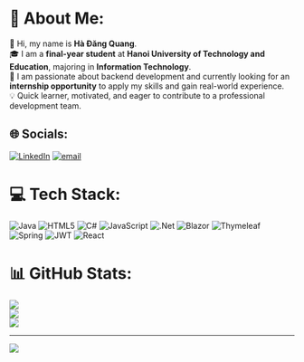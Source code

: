 # 💫 About Me:

👋 Hi, my name is **Hà Đăng Quang**. <br>🎓 I am a **final-year student** at **Hanoi University of Technology and Education**, majoring in **Information Technology**. <br>🚀 I am passionate about backend development and currently looking for an **internship opportunity** to apply my skills and gain real-world experience. <br>💡 Quick learner, motivated, and eager to contribute to a professional development team.

## 🌐 Socials:

[![LinkedIn](https://img.shields.io/badge/LinkedIn-%230077B5.svg?logo=linkedin&logoColor=white)](https://linkedin.com/in/https://www.linkedin.com/in/quang-ha-682b55203/) [![email](https://img.shields.io/badge/Email-D14836?logo=gmail&logoColor=white)](mailto:hadangquang1408@gmail.com)

# 💻 Tech Stack:

![Java](https://img.shields.io/badge/java-%23ED8B00.svg?style=for-the-badge&logo=openjdk&logoColor=white) ![HTML5](https://img.shields.io/badge/html5-%23E34F26.svg?style=for-the-badge&logo=html5&logoColor=white) ![C#](https://img.shields.io/badge/c%23-%23239120.svg?style=for-the-badge&logo=csharp&logoColor=white) ![JavaScript](https://img.shields.io/badge/javascript-%23323330.svg?style=for-the-badge&logo=javascript&logoColor=%23F7DF1E) ![.Net](https://img.shields.io/badge/.NET-5C2D91?style=for-the-badge&logo=.net&logoColor=white) ![Blazor](https://img.shields.io/badge/blazor-%235C2D91.svg?style=for-the-badge&logo=blazor&logoColor=white) ![Thymeleaf](https://img.shields.io/badge/Thymeleaf-%23005C0F.svg?style=for-the-badge&logo=Thymeleaf&logoColor=white) ![Spring](https://img.shields.io/badge/spring-%236DB33F.svg?style=for-the-badge&logo=spring&logoColor=white) ![JWT](https://img.shields.io/badge/JWT-black?style=for-the-badge&logo=JSON%20web%20tokens) ![React](https://img.shields.io/badge/react-%2320232a.svg?style=for-the-badge&logo=react&logoColor=%2361DAFB)

# 📊 GitHub Stats:

![](https://github-readme-stats.vercel.app/api?username=quangdang48&theme=cobalt&hide_border=false&include_all_commits=false&count_private=false)<br/>
![](https://nirzak-streak-stats.vercel.app/?user=quangdang48&theme=cobalt&hide_border=false)<br/>
![](https://github-readme-stats.vercel.app/api/top-langs/?username=quangdang48&theme=cobalt&hide_border=false&include_all_commits=false&count_private=false&layout=compact)

---

[![](https://visitcount.itsvg.in/api?id=quangdang48&icon=0&color=0)](https://visitcount.itsvg.in)

<!-- Proudly created with GPRM ( https://gprm.itsvg.in ) -->
